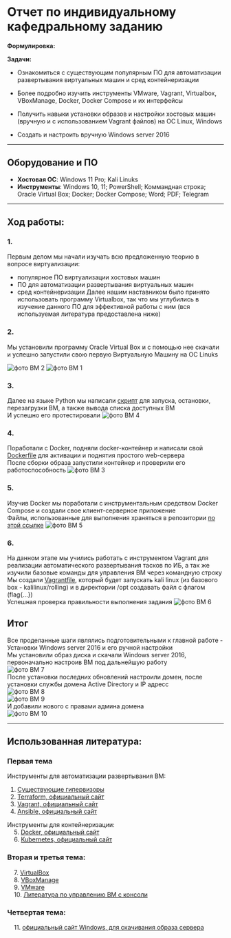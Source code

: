 # Отчет по индивидуальному кафедральному заданию
**Формулировка:** 

**Задачи:**

* Ознакомиться с существующим популярным ПО для автоматизации развертывания виртуальных машин и сред контейнеризации

* Более подробно изучить инструменты VMware, Vagrant, Virtualbox, VBoxManage, Docker, Docker Compose и их интерфейсы

* Получить навыки установки образов и настройки хостовых машин (вручную и с использованием Vagrant файлов) на ОС Linux, Windows

* Создать и настроить вручную Windows server 2016

---

## Оборудование и ПО

- **Хостовая ОС**: Windows 11 Pro; Kali Linuks 
- **Инструменты**: Windows 10, 11; PowerShell; Коммандная строка; Oracle Virtual Box; Docker; Docker Compose; Word; PDF; Telegram

---

## Ход работы:

### 1. 
Первым делом мы начали изучать всю предложенную теорию в вопросе виртуализации:
- популярное ПО виртуализации хостовых машин
- ПО для автоматизации развертывания виртуальных машин
- сред контейнеризации
Далее нашим наставником было принято использовать программу Virtualbox, так что мы углубились в изучение данного ПО для эффективной работы с ним (вся используемая литература предоставлена ниже)

### 2. 
Мы установили программу Oracle Virtual Box и с помощью нее скачали и успешно запустили свою первую Виртуальную Машину на ОС Linuks

![фото ВМ 2](https://github.com/Galaxy-1337/practice/blob/main/docs/media/personal_task/pt_2.png)
![фото ВМ 1](https://github.com/Galaxy-1337/practice/blob/main/docs/media/personal_task/pt_1.png)

### 3.
Далее на языке Python мы написали [скрипт](https://github.com/Galaxy-1337/practice/blob/main/docs/media/personal_task/scrypt.py) для запуска, остановки, перезагрузки ВМ, а также вывода списка доступных ВМ  
И успешно его протестировали
![фото ВМ 4](https://github.com/Galaxy-1337/practice/blob/main/docs/media/personal_task/pt_4.png)

### 4.
Поработали с Docker, подняли docker-контейнер и написали свой [Dockerfile](https://github.com/Galaxy-1337/practice/blob/main/docs/media/personal_task/Dockerfile) для активации и поднятия простого web-сервера   
После сборки образа запустили контейнер и проверили его работоспособность
![фото ВМ 3](https://github.com/Galaxy-1337/practice/blob/main/docs/media/personal_task/pt_3.png)

### 5.
Изучив Docker мы поработали с инструментальным средством Docker Compose и создали свое клиент-серверное приложение  
Файлы, использованные для выполнения храняться в репозитории [по этой ссылке](https://github.com/Galaxy-1337/practice/tree/main/docs/media/personal_task/s5)
![фото ВМ 5](https://github.com/Galaxy-1337/practice/blob/main/docs/media/personal_task/pt_5.png)

### 6.
На данном этапе мы учились работать с инструментом Vagrant для реализации автоматического развертывания тасков по ИБ, а так же изучили базовые команды для управления ВМ через командную строку  
Мы создали  [Vagrantfile](https://github.com/Galaxy-1337/practice/blob/main/docs/media/personal_task/s6/Vagrantfile), который будет запускать kali linux (из базового box - kalilinux/rolling) и в директории /opt создавать файл с флагом (flag{...})  
Успешная проверка правильности выполнения задания
![фото ВМ 6](https://github.com/Galaxy-1337/practice/blob/main/docs/media/personal_task/pt_6.png)

## Итог
Все проделанные шаги являлись подготовительными к главной работе - Установки Windows server 2016 и его ручной настройки   
Мы установили образ диска и скачали Windows server 2016, первоначально настроив ВМ под дальнейшую работу   
![фото ВМ 7](https://github.com/Galaxy-1337/practice/blob/main/docs/media/personal_task/pt_7.png)  
После установки последних обновлений настроили домен, после установки службы домена Active Directory и IP адресс   
![фото ВМ 8](https://github.com/Galaxy-1337/practice/blob/main/docs/media/personal_task/pt_8.png)  
![фото ВМ 9](https://github.com/Galaxy-1337/practice/blob/main/docs/media/personal_task/pt_9.png)  
И добавили нового с правами админа домена  
![фото ВМ 10](https://github.com/Galaxy-1337/practice/blob/main/docs/media/personal_task/pt_10.png)

---

## Использованная литература:
### Первая тема

Инструменты для автоматизации развертывания ВМ:
1. [Существующие гипервизоры](https://servermall.ru/blog/kakoy-gipervizor-vybrat/)
2. [Terraform, официальный сайт](https://www.terraform.io/)
3. [Vagrant, официальный сайт](https://www.vagrantup.com/)
4. [Ansible, официальный сайт](https://www.ansible.com/)

Инструменты для контейнеризации:  
&nbsp;&nbsp;&nbsp;&nbsp;5. [Docker, официальный сайт](https://www.docker.com/)  
&nbsp;&nbsp;&nbsp;&nbsp;6. [Kubernetes, официальный сайт](https://kubernetes.io/)

### Вторая и третья тема:
&nbsp;&nbsp;&nbsp;&nbsp;7. [VirtualBox](https://ru.wikipedia.org/wiki/VirtualBox)  
&nbsp;&nbsp;&nbsp;&nbsp;8. [VBoxManage](https://www.virtualbox.org/manual/ch08.html#vboxmanage-cloud)  
&nbsp;&nbsp;&nbsp;&nbsp;9. [VMware](https://habr.com/ru/companies/kingston_technology/articles/484732/)  
&nbsp;&nbsp;&nbsp;&nbsp;10. [Литература по управлению ВМ с консоли](https://www.oracle.com/technical-resources/articles/it-infrastructure/admin-manage-vbox-cli.html)  

### Четвертая тема:
&nbsp;&nbsp;&nbsp;&nbsp;11. [официальный сайт Windows, для скачивания образа сервера](https://www.microsoft.com/en-us/evalcenter/download-windows-server-2016)
